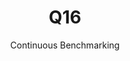 ---
layout: default
title: Q16
subtitle: Continuous Benchmarking
selected: TPC-H
expanded: Benchmarking
benchmark: /individual_results/Q16.html
---